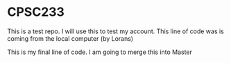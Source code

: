 # CPSC233
This is a test repo. I will use this to test my account.
This line of code was is coming from the local computer (by Lorans)



This is my final line of code. I am going to merge this into Master
